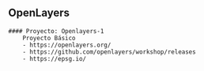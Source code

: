 ## OpenLayers

	#### Proyecto: Openlayers-1
		Proyecto Básico
		- https://openlayers.org/
		- https://github.com/openlayers/workshop/releases
		- https://epsg.io/
		
		
		
		
	
	
	